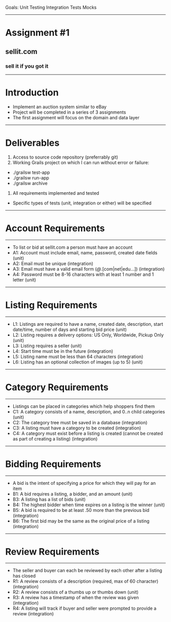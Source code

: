 Goals:
Unit Testing
Integration Tests
Mocks

---
# Assignment #1
## sellit.com
### sell it if you got it

---
# Introduction
- Implement an auction system similar to eBay
- Project will be completed in a series of 3 assignments
- The first assignment will focus on the domain and data layer

---
# Deliverables
1. Access to source code repository (preferrably git)
1. Working Grails project on which I can run without error or failure:
  - ./grailsw test-app
  - ./grailsw run-app
  - ./grailsw archive
1. All requirements implemented and tested
  - Specific types of tests (unit, integration or either) will be specified

---
# Account Requirements

---
- To list or bid at sellit.com a person must have an account
- A1: Account must include email, name, password, created date fields (unit)
- A2: Email must be unique (integration)
- A3: Email must have a valid email form (*@*.[com|net|edu...]) (integration)
- A4: Password must be 8-16 characters with at least 1 number and 1 letter (unit)

---
# Listing Requirements

---
- L1: Listings are required to have a name, created date, description, start date/time, number of days and starting bid price (unit)
- L2: Listing requires a delivery options: US Only, Worldwide, Pickup Only (unit)
- L3: Listing requires a seller (unit)
- L4: Start time must be in the future (integration)
- L5: Listing name must be less than 64 characters (integration)
- L6: Listing has an optional collection of images (up to 5) (unit)

---
# Category Requirements

---
- Listings can be placed in categories which help shoppers find them
- C1: A category consists of a name, description, and 0..n child categories (unit)
- C2: The category tree must be saved in a database (integration)
- C3: A listing must have a category to be created (integration)
- C4: A category must exist before a listing is created (cannot be created as part of creating a listing) (integration)

---
# Bidding Requirements

---
- A bid is the intent of specifying a price for which they will pay for an item
- B1: A bid requires a listing, a bidder, and an amount (unit)
- B3: A listing has a list of bids (unit)
- B4: The highest bidder when time expires on a listing is the winner (unit)
- B5: A bid is required to be at least .50 more than the previous bid (integration)
- B6: The first bid may be the same as the original price of a listing (integration)

---
# Review Requirements

---
- The seller and buyer can each be reviewed by each other after a listing has closed
- R1: A review consists of a description (required, max of 60 character) (integration)
- R2: A review consists of a thumbs up or thumbs down (unit)
- R3: A review has a timestamp of when the review was given (integration)
- R4: A listing will track if buyer and seller were prompted to provide a review (integration)
